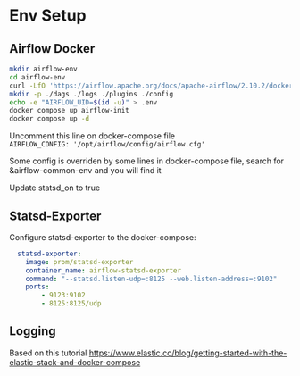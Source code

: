 # Env Setup

## Airflow Docker

```bash
mkdir airflow-env
cd airflow-env
curl -LfO 'https://airflow.apache.org/docs/apache-airflow/2.10.2/docker-compose.yaml'
mkdir -p ./dags ./logs ./plugins ./config
echo -e "AIRFLOW_UID=$(id -u)" > .env
docker compose up airflow-init
docker compose up -d
```

Uncomment this line on docker-compose file  
`AIRFLOW_CONFIG: '/opt/airflow/config/airflow.cfg'`

Some config is overriden by some lines in docker-compose file, search for &airflow-common-env and you will find it

Update statsd_on to true

## Statsd-Exporter

Configure statsd-exporter to the docker-compose:

```yaml
  statsd-exporter:
    image: prom/statsd-exporter
    container_name: airflow-statsd-exporter
    command: "--statsd.listen-udp=:8125 --web.listen-address=:9102"
    ports:
        - 9123:9102
        - 8125:8125/udp
```

## Logging

Based on this tutorial <https://www.elastic.co/blog/getting-started-with-the-elastic-stack-and-docker-compose>
